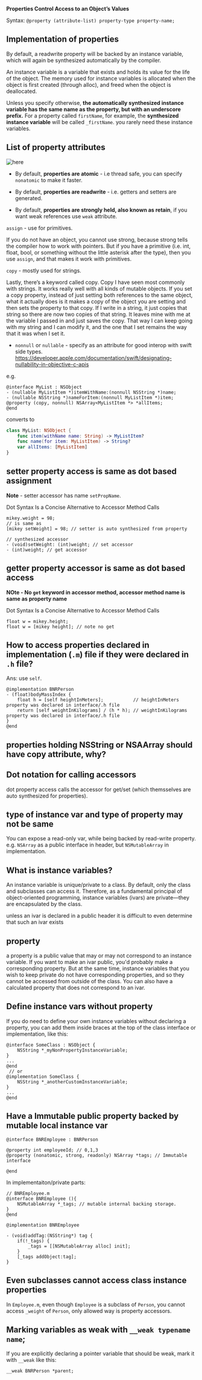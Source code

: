 

**Properties Control Access to an Object’s Values**

Syntax: `@property (attribute-list) property-type property-name;`

## Implementation of properties

By default, a readwrite property will be backed by an instance variable, which will again be synthesized automatically by the compiler.

An instance variable is a variable that exists and holds its value for the life of the object. The memory used for instance variables is allocated when the object is first created (through alloc), and freed when the object is deallocated.

Unless you specify otherwise, **the automatically synthesized instance variable has the same name as the property, but with an underscore prefix.** For a property called `firstName`, for example, the **synthesized instance variable** will be called `_firstName`. you rarely need these instance variables.


## List of property attributes

![here](images/classproperties.png)

* By default, **properties are atomic** - i.e thread safe, you can specify `nonatomic` to make it faster.

* By default, **properties are readwrite** - i.e. getters and setters are generated.

* By default, **properties are strongly held, also known as retain**, if you want weak references use `weak` attribute.

`assign` - use for primitives.

If you do not have an object, you cannot use strong, because strong tells the compiler how to work with pointers. But if you have a primitive (i.e. int, float, bool, or something without the little asterisk after the type), then you use `assign`, and that makes it work with primitives.

`copy` - mostly used for strings.

Lastly, there’s a keyword called copy. Copy I have seen most commonly with strings. It works really well with all kinds of mutable objects. If you set a copy property, instead of just setting both references to the same object, what it actually does is it makes a copy of the object you are setting and then sets the property to that copy. If I write in a string, it just copies that string so there are now two copies of that string. It leaves mine with me at the variable I passed in and just saves the copy. That way I can keep going with my string and I can modify it, and the one that I set remains the way that it was when I set it.

* `nonnull` or `nullable` - specify as an attribute for good interop with swift side types. https://developer.apple.com/documentation/swift/designating-nullability-in-objective-c-apis

e.g. 
```objc
@interface MyList : NSObject
- (nullable MyListItem *)itemWithName:(nonnull NSString *)name;
- (nullable NSString *)nameForItem:(nonnull MyListItem *)item;
@property (copy, nonnull) NSArray<MyListItem *> *allItems;
@end
```
converts to
```swift
class MyList: NSObject {
    func item(withName name: String) -> MyListItem?
    func name(for item: MyListItem) -> String?
    var allItems: [MyListItem]
}
```

## setter property access is same as dot based assignment

**Note** - setter accessor has name `setPropName`.

Dot Syntax Is a Concise Alternative to Accessor Method Calls



```objc
mikey.weight = 98;
// is same as
[mikey setWeight] = 98; // setter is auto synthesized from property
```

```objc
// synthesized accessor
- (void)setWeight: (int)weight; // set accessor
- (int)weight; // get accessor
```

## getter property accessor is same as dot based access

**NOte - No `get` keyword in accessor method, accessor method name is same as property name** 

Dot Syntax Is a Concise Alternative to Accessor Method Calls

```objc
float w = mikey.height;
float w = [mikey height]; // note no get 
```

## How to access properties declared in implementation (`.m`) file if they were declared in `.h` file?

Ans: use `self`.

```objc
@implementation BNRPerson
- (float)bodyMassIndex {
    float h = [self heightInMeters];           // heightInMeters property was declared in interface/.h file
    return [self weightInKilograms] / (h * h); // weightInKilograms property was declared in interface/.h file
}
@end
```
## properties holding NSString or NSAArray should have copy attribute, why?

## Dot notation for calling accessors

dot property access calls the accessor for get/set (which themsselves are auto synthesized for properties).


## type of instance var and type of property may not be same

You can expose a read-only var, while being backed by read-write property.
e.g. `NSArray` as a public interface in header, but `NSMutableArray` in implementation.

## What is instance variables?

An instance variable is unique/private to a class. By default, only the class and subclasses can access it. Therefore, as a fundamental principal of object-oriented programming, instance variables (ivars) are private—they are encapsulated by the class.

unless an ivar is declared in a public header it is difficult to even determine that such an ivar exists

## property

a property is a public value that may or may not correspond to an instance variable. If you want to make an ivar public, you'd probably make a corresponding property. But at the same time, instance variables that you wish to keep private do not have corresponding properties, and so they cannot be accessed from outside of the class. You can also have a calculated property that does not correspond to an ivar.

## Define instance vars without property

If you do need to define your own instance variables without declaring a property, you can add them inside braces at the top of the class interface or implementation, like this:

```objc
@interface SomeClass : NSObject {
    NSString *_myNonPropertyInstanceVariable;
}
...
@end
 // or
@implementation SomeClass {
    NSString *_anotherCustomInstanceVariable;
}
...
@end
```

## Have a Immutable public property backed by mutable local instance var

```objc
@interface BNREmployee : BNRPerson

@property int employeeId; // 0,1,3
@property (nonatomic, strong, readonly) NSArray *tags; // Immutable interface

@end
```


In implementaiton/private parts:
```objc
// BNREmployee.m
@interface BNREmployee (){
    NSMutableArray *_tags; // mutable internal backing storage.
}
@end

@implementation BNREmployee

- (void)addTag:(NSString*) tag {
    if(!_tags) {
        _tags = [[NSMutableArray alloc] init];
    }
    [_tags addObject:tag];
}
```

## Even subclasses cannot access class instance properties

In `Employee.m`, even though `Employee` is a subclass of `Person`,
you cannot access `_weight` of `Person`, only allowed way is property accessors.

## Marking variables as weak with `__weak typename name`;

If you are explicitly declaring a pointer variable that should be weak, mark it with `__weak` like this:

```objc
__weak BNRPerson *parent;
```